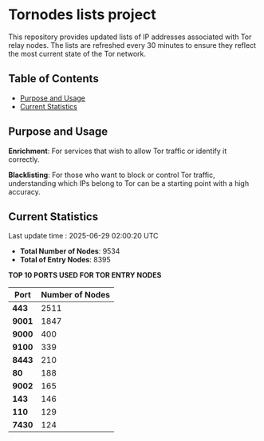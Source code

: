 # Tornodes lists project

This repository provides updated lists of IP addresses associated with Tor relay nodes. The lists are refreshed every 30 minutes to ensure they reflect the most current state of the Tor network.

## Table of Contents

- [Purpose and Usage](#purpose-and-usage)
- [Current Statistics](#current-statistics)


## Purpose and Usage

**Enrichment**: For services that wish to allow Tor traffic or identify it correctly.

**Blacklisting**: For those who want to block or control Tor traffic, understanding which IPs belong to Tor can be a starting point with a high accuracy.

## Current Statistics

Last update time : 2025-06-29 02:00:20 UTC

- **Total Number of Nodes**: 9534
- **Total of Entry Nodes**: 8395

**TOP 10 PORTS USED FOR TOR ENTRY NODES**

| **Port** | **Number of Nodes** |
|------|-----------------|
| **443**   | 2511  |
| **9001**   | 1847  |
| **9000**   | 400  |
| **9100**   | 339  |
| **8443**   | 210  |
| **80**   | 188  |
| **9002**   | 165  |
| **143**   | 146  |
| **110**   | 129  |
| **7430**   | 124  |

